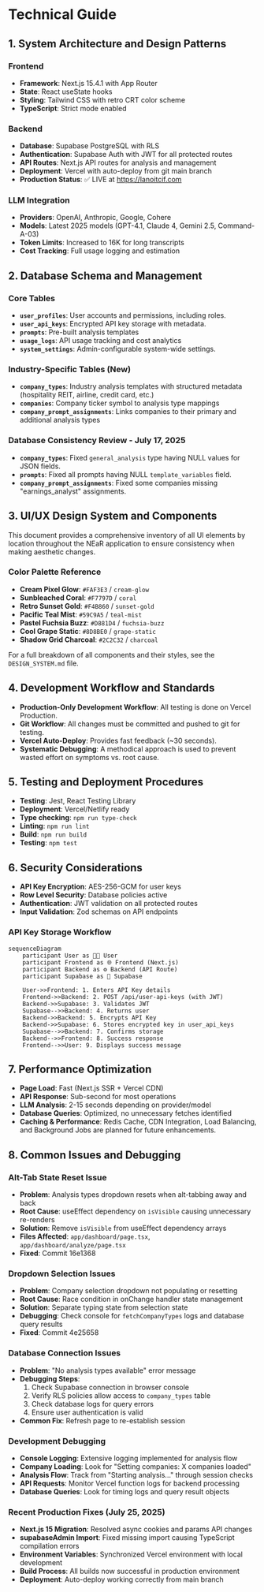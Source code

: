 # Technical Guide

## 1. System Architecture and Design Patterns

### Frontend
- **Framework**: Next.js 15.4.1 with App Router
- **State**: React useState hooks
- **Styling**: Tailwind CSS with retro CRT color scheme
- **TypeScript**: Strict mode enabled

### Backend
- **Database**: Supabase PostgreSQL with RLS
- **Authentication**: Supabase Auth with JWT for all protected routes
- **API Routes**: Next.js API routes for analysis and management
- **Deployment**: Vercel with auto-deploy from git main branch
- **Production Status**: ✅ LIVE at https://lanoitcif.com

### LLM Integration
- **Providers**: OpenAI, Anthropic, Google, Cohere
- **Models**: Latest 2025 models (GPT-4.1, Claude 4, Gemini 2.5, Command-A-03)
- **Token Limits**: Increased to 16K for long transcripts
- **Cost Tracking**: Full usage logging and estimation

## 2. Database Schema and Management

### Core Tables

- **`user_profiles`**: User accounts and permissions, including roles.
- **`user_api_keys`**: Encrypted API key storage with metadata.
- **`prompts`**: Pre-built analysis templates
- **`usage_logs`**: API usage tracking and cost analytics
- **`system_settings`**: Admin-configurable system-wide settings.

### Industry-Specific Tables (New)

- **`company_types`**: Industry analysis templates with structured metadata (hospitality REIT, airline, credit card, etc.)
- **`companies`**: Company ticker symbol to analysis type mappings
- **`company_prompt_assignments`**: Links companies to their primary and additional analysis types

### Database Consistency Review - July 17, 2025

- **`company_types`**: Fixed `general_analysis` type having NULL values for JSON fields.
- **`prompts`**: Fixed all prompts having NULL `template_variables` field.
- **`company_prompt_assignments`**: Fixed some companies missing "earnings_analyst" assignments.

## 3. UI/UX Design System and Components

This document provides a comprehensive inventory of all UI elements by location throughout the NEaR application to ensure consistency when making aesthetic changes.

### Color Palette Reference
- **Cream Pixel Glow**: `#FAF3E3` / `cream-glow`
- **Sunbleached Coral**: `#F7797D` / `coral`
- **Retro Sunset Gold**: `#F4B860` / `sunset-gold`
- **Pacific Teal Mist**: `#59C9A5` / `teal-mist`
- **Pastel Fuchsia Buzz**: `#D881D4` / `fuchsia-buzz`
- **Cool Grape Static**: `#8D8BE0` / `grape-static`
- **Shadow Grid Charcoal**: `#2C2C32` / `charcoal`

For a full breakdown of all components and their styles, see the `DESIGN_SYSTEM.md` file.

## 4. Development Workflow and Standards

- **Production-Only Development Workflow**: All testing is done on Vercel Production.
- **Git Workflow**: All changes must be committed and pushed to git for testing.
- **Vercel Auto-Deploy**: Provides fast feedback (~30 seconds).
- **Systematic Debugging**: A methodical approach is used to prevent wasted effort on symptoms vs. root cause.

## 5. Testing and Deployment Procedures

- **Testing**: Jest, React Testing Library
- **Deployment**: Vercel/Netlify ready
- **Type checking**: `npm run type-check`
- **Linting**: `npm run lint`
- **Build**: `npm run build`
- **Testing**: `npm test`

## 6. Security Considerations

- **API Key Encryption**: AES-256-GCM for user keys
- **Row Level Security**: Database policies active
- **Authentication**: JWT validation on all protected routes
- **Input Validation**: Zod schemas on API endpoints

### API Key Storage Workflow

```mermaid
sequenceDiagram
    participant User as 👩‍💻 User
    participant Frontend as 🌐 Frontend (Next.js)
    participant Backend as ⚙️ Backend (API Route)
    participant Supabase as 🐘 Supabase

    User->>Frontend: 1. Enters API Key details
    Frontend->>Backend: 2. POST /api/user-api-keys (with JWT)
    Backend->>Supabase: 3. Validates JWT
    Supabase-->>Backend: 4. Returns user
    Backend->>Backend: 5. Encrypts API Key
    Backend->>Supabase: 6. Stores encrypted key in user_api_keys
    Supabase-->>Backend: 7. Confirms storage
    Backend-->>Frontend: 8. Success response
    Frontend-->>User: 9. Displays success message
```

## 7. Performance Optimization

- **Page Load**: Fast (Next.js SSR + Vercel CDN)
- **API Response**: Sub-second for most operations
- **LLM Analysis**: 2-15 seconds depending on provider/model
- **Database Queries**: Optimized, no unnecessary fetches identified
- **Caching & Performance**: Redis Cache, CDN Integration, Load Balancing, and Background Jobs are planned for future enhancements.

## 8. Common Issues and Debugging

### Alt-Tab State Reset Issue
- **Problem**: Analysis types dropdown resets when alt-tabbing away and back
- **Root Cause**: useEffect dependency on `isVisible` causing unnecessary re-renders
- **Solution**: Remove `isVisible` from useEffect dependency arrays
- **Files Affected**: `app/dashboard/page.tsx`, `app/dashboard/analyze/page.tsx`
- **Fixed**: Commit 16e1368

### Dropdown Selection Issues
- **Problem**: Company selection dropdown not populating or resetting
- **Root Cause**: Race condition in onChange handler state management
- **Solution**: Separate typing state from selection state
- **Debugging**: Check console for `fetchCompanyTypes` logs and database query results
- **Fixed**: Commit 4e25658

### Database Connection Issues
- **Problem**: "No analysis types available" error message
- **Debugging Steps**:
  1. Check Supabase connection in browser console
  2. Verify RLS policies allow access to `company_types` table
  3. Check database logs for query errors
  4. Ensure user authentication is valid
- **Common Fix**: Refresh page to re-establish session

### Development Debugging
- **Console Logging**: Extensive logging implemented for analysis flow
- **Company Loading**: Look for "Setting companies: X companies loaded"
- **Analysis Flow**: Track from "Starting analysis..." through session checks
- **API Requests**: Monitor Vercel function logs for backend processing
- **Database Queries**: Look for timing logs and query result objects

### Recent Production Fixes (July 25, 2025)
- **Next.js 15 Migration**: Resolved async cookies and params API changes
- **supabaseAdmin Import**: Fixed missing import causing TypeScript compilation errors
- **Environment Variables**: Synchronized Vercel environment with local development
- **Build Process**: All builds now successful in production environment
- **Deployment**: Auto-deploy working correctly from main branch
